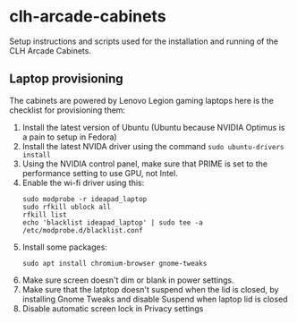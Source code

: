 # clh-arcade-cabinets
Setup instructions and scripts used for the installation and running of the CLH Arcade Cabinets.

## Laptop provisioning
The cabinets are powered by Lenovo Legion gaming laptops here is the checklist for provisioning them:
1. Install the latest version of Ubuntu (Ubuntu because NVIDIA Optimus is a pain to setup in Fedora)
2. Install the latest NVIDA driver using the command `sudo ubuntu-drivers install`
3. Using the NVIDIA control panel, make sure that PRIME is set to the performance setting to use GPU, not Intel.
4. Enable the wi-fi driver using this: 
    ```
    sudo modprobe -r ideapad_laptop
    sudo rfkill ublock all
    rfkill list
    echo 'blacklist ideapad_laptop' | sudo tee -a /etc/modprobe.d/blacklist.conf
    ```
5. Install some packages:
    ```
    sudo apt install chromium-browser gnome-tweaks
    ```
6. Make sure screen doesn't dim or blank in power settings.
7. Make sure that the latptop doesn't suspend when the lid is closed, by installing Gnome Tweaks and disable Suspend when laptop lid is closed
8. Disable automatic screen lock in Privacy settings

